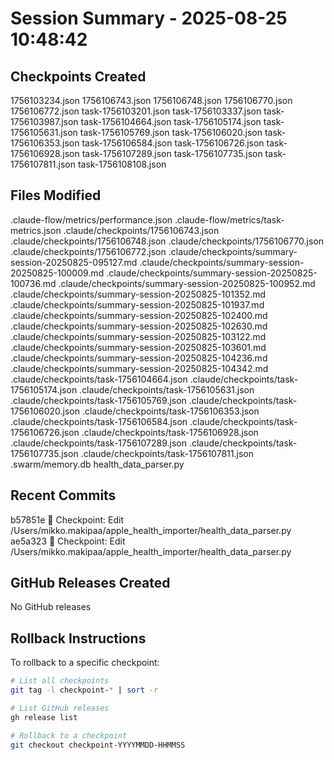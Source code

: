 # Session Summary - 2025-08-25 10:48:42

## Checkpoints Created
1756103234.json
1756106743.json
1756106748.json
1756106770.json
1756106772.json
task-1756103201.json
task-1756103337.json
task-1756103987.json
task-1756104664.json
task-1756105174.json
task-1756105631.json
task-1756105769.json
task-1756106020.json
task-1756106353.json
task-1756106584.json
task-1756106726.json
task-1756106928.json
task-1756107289.json
task-1756107735.json
task-1756107811.json
task-1756108108.json

## Files Modified
.claude-flow/metrics/performance.json
.claude-flow/metrics/task-metrics.json
.claude/checkpoints/1756106743.json
.claude/checkpoints/1756106748.json
.claude/checkpoints/1756106770.json
.claude/checkpoints/1756106772.json
.claude/checkpoints/summary-session-20250825-095127.md
.claude/checkpoints/summary-session-20250825-100009.md
.claude/checkpoints/summary-session-20250825-100736.md
.claude/checkpoints/summary-session-20250825-100952.md
.claude/checkpoints/summary-session-20250825-101352.md
.claude/checkpoints/summary-session-20250825-101937.md
.claude/checkpoints/summary-session-20250825-102400.md
.claude/checkpoints/summary-session-20250825-102630.md
.claude/checkpoints/summary-session-20250825-103122.md
.claude/checkpoints/summary-session-20250825-103601.md
.claude/checkpoints/summary-session-20250825-104236.md
.claude/checkpoints/summary-session-20250825-104342.md
.claude/checkpoints/task-1756104664.json
.claude/checkpoints/task-1756105174.json
.claude/checkpoints/task-1756105631.json
.claude/checkpoints/task-1756105769.json
.claude/checkpoints/task-1756106020.json
.claude/checkpoints/task-1756106353.json
.claude/checkpoints/task-1756106584.json
.claude/checkpoints/task-1756106726.json
.claude/checkpoints/task-1756106928.json
.claude/checkpoints/task-1756107289.json
.claude/checkpoints/task-1756107735.json
.claude/checkpoints/task-1756107811.json
.swarm/memory.db
health_data_parser.py

## Recent Commits
b57851e 🔖 Checkpoint: Edit /Users/mikko.makipaa/apple_health_importer/health_data_parser.py
ae5a323 🔖 Checkpoint: Edit /Users/mikko.makipaa/apple_health_importer/health_data_parser.py

## GitHub Releases Created
No GitHub releases

## Rollback Instructions
To rollback to a specific checkpoint:
```bash
# List all checkpoints
git tag -l checkpoint-* | sort -r

# List GitHub releases
gh release list

# Rollback to a checkpoint
git checkout checkpoint-YYYYMMDD-HHMMSS
```
